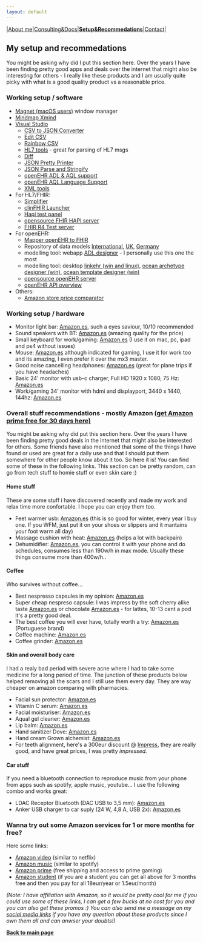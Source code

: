 ```yaml
---
layout: default
---
```

|[About me](./about_me.html)|[Consulting&Docs](./certs.html)|[**Setup&Recommedations**](./recommend.html)|[Contact](./contact.html)|

## My setup and recommedations
You might be asking why did I put this section here. Over the years I have been finding pretty good apps and deals over the internet that might also be interesting for others - I really like these products and I am usually quite picky with what is a good quality product vs a reasonable price.

### Working setup / software
* [Magnet (macOS users)](https://apps.apple.com/us/app/magnet/id441258766?mt=12) window manager
* [Mindmap Xmind](https://www.xmind.net/download/xmind)
* [Visual Studio](https://code.visualstudio.com/)
  * [CSV to JSON Converter](https://marketplace.visualstudio.com/items?itemName=Chukwuamaka.csvtojson-converter)
  * [Edit CSV](https://marketplace.visualstudio.com/items?itemName=janisdd.vscode-edit-csv)
  * [Rainbow CSV](https://marketplace.visualstudio.com/items?itemName=mechatroner.rainbow-csv)
  * [HL7 tools](https://marketplace.visualstudio.com/items?itemName=RobHolme.hl7tools) - great for parsing of HL7 msgs
  * [Diff](https://marketplace.visualstudio.com/items?itemName=fabiospampinato.vscode-diff)
  * [JSON Pretty Printer](https://marketplace.visualstudio.com/items?itemName=euskadi31.json-pretty-printer)
  * [JSON Parse and Stringify](https://marketplace.visualstudio.com/items?itemName=nextfaze.json-parse-stringify)
  * [openEHR ADL & AQL support](https://marketplace.visualstudio.com/items?itemName=NedapHealthcare.openehr-adl-lsp)
  * [openEHR AQL Language Support](https://marketplace.visualstudio.com/items?itemName=DIPSAS.aql)
  * [XML tools](https://marketplace.visualstudio.com/items?itemName=DotJoshJohnson.xml)
* For HL7/FHIR:
  * [Simplifier](https://simplifier.net/)
  * [clinFHIR Launcher](http://clinfhir.com/)
  * [Hapi test panel](https://hapifhir.github.io/hapi-hl7v2/hapi-testpanel/)
  * [opensource FHIR HAPI server](https://github.com/hapifhir/hapi-fhir-jpaserver-starter)
  * [FHIR R4 Test server](https://hapi.fhir.org/baseR4/swagger-ui/)
* For openEHR:
  * [Mapper openEHR to FHIR](http://143.47.229.90:8080/openehr2fhir/)
  * Repository of data models [International](https://ckm.openehr.org/ckm/), [UK](https://ckm.apperta.org/ckm/), [Germany](https://ckm.highmed.org/ckm/)
  * modelling tool: webapp [ADL designer](https://tools.openehr.org/designer) - I personally use this one the most
  * modelling tool: desktop [linkehr (win and linux)](https://linkehr.veratech.es/getlinkehr.html), [ocean archetype designer (win)](https://oceanhealthsystems.com/software/archetype-editor), [ocean template designer (win)](https://oceanhealthsystems.com/software/template-designer)
  * [opensource openEHR server](https://github.com/ehrbase/ehrbase)
  * [openEHR API overview](https://specifications.openehr.org/releases/ITS-REST/latest/ehr.html)
* Others:
  * [Amazon store price comparator](https://tropicalprice.com/)


### Working setup / hardware
* Monitor light bar: [Amazon.es](https://amzn.to/3IjILG9), such a eyes saviour, 10/10 recommended
* Sound speakers with BT: [Amazon.es](https://amzn.to/3HYi4pm) (amazing quality for the price)
* Small keyboard for work/gaming: [Amazon.es](https://amzn.to/3SOlKyz) (I use it on mac, pc, ipad and ps4 without issues)
* Mouse: [Amazon.es](https://amzn.to/3YthlTY) although indicated for gaming, I use it for work too and its amazing, I even prefer it over the mx3 master.
* Good noise cancelling headphones: [Amazon.es](https://amzn.to/3XwC48a) (great for plane trips if you have headaches)
* Basic 24' monitor with usb-c charger, Full HD 1920 x 1080, 75 Hz: [Amazon.es](https://amzn.to/3IjMgwx)
* Work/gaming 34' monitor with hdmi and displayport, 3440 x 1440, 144hz: [Amazon.es](https://amzn.to/3YJ47lR)


### Overall stuff recommendations - mostly Amazon [(get Amazon prime free for 30 days here)](http://www.amazon.es/pruebaprime?tag=vp170b0-21)
You might be asking why did put this section here. Over the years I have been finding pretty good deals in the internet that might also be interested for others. Some friends have also mentioned that some of the things I have found or used are great for a daily use and that I should put them somewhere for other people know about it too. So here it is! You can find some of these in the following links. This section can be pretty random, can go from tech stuff to homie stuff or even skin care :)

#### Home stuff
These are some stuff i have discovered recently and made my work and relax time more confortable. I hope you can enjoy them too.
* Feet warmer usb: [Amazon.es](https://amzn.to/3IgUsfV) (this is so good for winter, every year I buy one. If you WFM, just put it on your shoes or slippers and it mantains your foot warm all day)
* Massage cushion with heat: [Amazon.es](https://amzn.to/3YKOpXr) (helps a lot with backpain)
* Dehumidifier: [Amazon.es](https:///amzn.to/3Yrv0Lr), you can control it with your phone and do schedules, consumes less than 190w/h in max mode. Usually these things consume more than 400w/h..

#### Coffee
Who survives without coffee...
* Best nespresso capsules in my opinion: [Amazon.es](https://amzn.to/3OOt4bN)
* Super cheap nespreso capsule: I was impress by the soft cherry alike taste [Amazon.es](https://amzn.to/3E3Tan2) or chocolate [Amazon.es](https://amzn.to/3jMh0wR) - for lattes, 10-13 cent a pod it's a pretty good deal.
* The best coffee you will ever have, totally worth a try: [Amazon.es](https://amzn.to/3RWs8nl) (Portuguese brand) 
* Coffee machine: [Amazon.es](https://amzn.to/3xiap05)
* Coffee grinder: [Amazon.es](https://amzn.to/3HXe8F7)

#### Skin and overall body care
I had a realy bad period with severe acne where I had to take some medicine for a long period of time. The junction of these products below helped removing all the scars and I still use them every day. They are way cheaper on amazon comparing with pharmacies.
* Facial sun protector: [Amazon.es](https://amzn.to/3IjgMq9)
* Vitamin C serum: [Amazon.es](https://amzn.to/3DZpTtC)
* Facial moisturiser: [Amazon.es](https://amzn.to/3Ynry4m)
* Aqual gel cleaner: [Amazon.es](https://amzn.to/3lxxiKr)
* Lip balm: [Amazon.es](https://amzn.to/3XqQR4j)
* Hand sanitizer Dove: [Amazon.es](https://amzn.to/3jTAhfH)
* Hand cream Grown alchemist: [Amazon.es](https://amzn.to/3lraqMt)
* For teeth alignment, here's a 300eur discount @ [Impress](https://smile2impress.com/pt/special/referral/?code=UM9-4UO-SFO&referral_source=mobile), they are really good, and have great prices, I was pretty _impressed._ 

#### Car stuff
If you need a bluetooth connection to reproduce music from your phone from apps such as spotify, apple music, youtube... I use the following combo and works great:
* LDAC Receptor Bluetooth (DAC USB to 3,5 mm): [Amazon.es](https://amzn.to/3KbHItc)
* Anker USB charger to car suply (24 W, 4,8 A, USB 2x): [Amazon.es](https://amzn.to/3Xs62Ko)

### Wanna try out some Amazon services for 1 or more months for free?
Here some links:
* [Amazon video](https://www.primevideo.com/?tag=vp170b0-21) (similar to netflix) 
* [Amazon music](https://www.amazon.es/gp/dmusic/promotions/AmazonMusicUnlimited?tag=vp170b0-21) (similar to spotify)
* [Amazon prime](http://www.amazon.es/pruebaprime?tag=vp170b0-21) (free shipping and access to prime gaming)
* [Amazon student](http://www.amazon.es/joinstudent?tag=vp170b0-21) (if you are a student you can get all above for 3 months free and then you pay for all 18eur/year or 1.5eur/month)

_(Note: I have affiliation with Amazon, so it would be pretty cool for me if you could use some of these links, I can get a few bucks at no cost for you and you can also get these promos :) You can also send me a message on my [social media links](https://linktr.ee/vanessapPT) if you have any question about these products since I own them all and can anwser your doubts!)_


[**Back to main page**](./)
